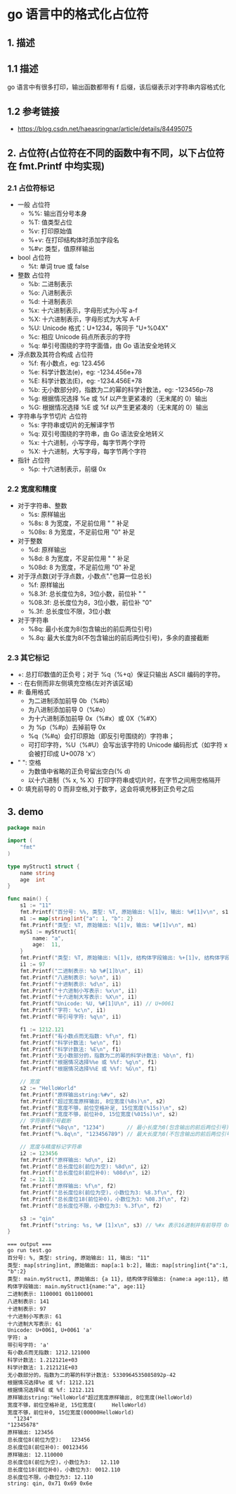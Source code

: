 # go 语言中的格式化占位符

## 1. 描述

## 1.1 描述

go 语言中有很多打印，输出函数都带有 f 后缀，该后缀表示对字符串内容格式化

## 1.2 参考链接

- https://blog.csdn.net/haeasringnar/article/details/84495075

## 2. 占位符(占位符在不同的函数中有不同，以下占位符在 fmt.Printf 中均实现)

### 2.1 占位符标记

- 一般 占位符
    - %%: 输出百分号本身
    - %T: 值类型占位
    - %v: 打印原始值
    - %+v: 在打印结构体时添加字段名
    - %#v: 类型，值原样输出
- bool 占位符
    - %t: 单词 true 或 false
- 整数 占位符
    - %b: 二进制表示
    - %o: 八进制表示
    - %d: 十进制表示
    - %x: 十六进制表示，字母形式为小写 a-f
    - %X: 十六进制表示，字母形式为大写 A-F
    - %U: Unicode 格式：U+1234，等同于 "U+%04X"
    - %c: 相应 Unicode 码点所表示的字符
    - %q: 单引号围绕的字符字面值，由 Go 语法安全地转义
- 浮点数及其符合构成 占位符
    - %f: 有小数点，eg: 123.456
    - %e: 科学计数法(e)，eg: -1234.456e+78
    - %E: 科学计数法(E)，eg: -1234.456E+78
    - %b: 无小数部分的，指数为二的幂的科学计数法，eg: -123456p-78
    - %g: 根据情况选择 %e 或 %f 以产生更紧凑的（无末尾的 0）输出
    - %G: 根据情况选择 %E 或 %f 以产生更紧凑的（无末尾的 0）输出
- 字符串与字节切片 占位符
    - %s: 字符串或切片的无解译字节
    - %q: 双引号围绕的字符串，由 Go 语法安全地转义
    - %x: 十六进制，小写字母，每字节两个字符
    - %X: 十六进制，大写字母，每字节两个字符
- 指针 占位符
    - %p: 十六进制表示，前缀 0x

### 2.2 宽度和精度

- 对于字符串、整数
    - %s: 原样输出
    - %8s: 8 为宽度，不足前位用 " " 补足
    - %08s: 8 为宽度，不足前位用 "0" 补足
- 对于整数
    - %d: 原样输出
    - %8d: 8 为宽度，不足前位用 " " 补足
    - %08d: 8 为宽度，不足前位用 "0" 补足
- 对于浮点数(对于浮点数，小数点"."也算一位总长)
    - %f: 原样输出
    - %8.3f: 总长度位为8，3位小数，前位补 " "
    - %08.3f: 总长度位为8，3位小数，前位补 "0"
    - %.3f: 总长度位不限，3位小数
- 对于字符串
    - %8q: 最小长度为8(包含输出的前后两位引号)
    - %.8q: 最大长度为8(不包含输出的前后两位引号)，多余的直接截断

### 2.3 其它标记

- +: 总打印数值的正负号；对于 %q（%+q）保证只输出 ASCII 编码的字符。
- -: 在右侧而非左侧填充空格(左对齐该区域)
- #: 备用格式
    - 为二进制添加前导 0b（%#b）
    - 为八进制添加前导 0（%#o）
    - 为十六进制添加前导 0x（%#x）或 0X（%#X）
    - 为 %p（%#p）去掉前导 0x
    - %q（%#q）会打印原始（即反引号围绕的）字符串；
    - 可打印字符，%U（%#U）会写出该字符的 Unicode 编码形式（如字符 x 会被打印成 U+0078 'x'）
- " ": 空格
    - 为数值中省略的正负号留出空白(% d)
    - 以十六进制（% x, % X）打印字符串或切片时，在字节之间用空格隔开
- 0: 填充前导的 0 而非空格,对于数字，这会将填充移到正负号之后

## 3. demo

```go
package main

import (
	"fmt"
)

type myStruct1 struct {
	name string
	age  int
}

func main() {
	s1 := "11"
	fmt.Printf("百分号: %%, 类型: %T, 原始输出: %[1]v, 输出: %#[1]v\n", s1)
	m1 := map[string]int{"a": 1, "b": 2}
	fmt.Printf("类型: %T, 原始输出: %[1]v, 输出: %#[1]v\n", m1)
	myS1 := myStruct1{
		name: "a",
		age:  11,
	}
	fmt.Printf("类型: %T, 原始输出: %[1]v, 结构体字段输出: %+[1]v, 结构体字段输出: %#[1]v\n", myS1)
	i1 := 97
	fmt.Printf("二进制表示: %b %#[1]b\n", i1)
	fmt.Printf("八进制表示: %o\n", i1)
	fmt.Printf("十进制表示: %d\n", i1)
	fmt.Printf("十六进制小写表示: %x\n", i1)
	fmt.Printf("十六进制大写表示: %X\n", i1)
	fmt.Printf("Unicode: %U, %#[1]U\n", i1) // U+0061
	fmt.Printf("字符: %c\n", i1)
	fmt.Printf("带引号字符: %q\n", i1)

	f1 := 1212.121
	fmt.Printf("有小数点而无指数: %f\n", f1)
	fmt.Printf("科学计数法: %e\n", f1)
	fmt.Printf("科学计数法: %E\n", f1)
	fmt.Printf("无小数部分的，指数为二的幂的科学计数法: %b\n", f1)
	fmt.Printf("根据情况选择%%e 或 %%f: %g\n", f1)
	fmt.Printf("根据情况选择%%E 或 %%f: %G\n", f1)

	// 宽度
	s2 := "HelloWorld"
	fmt.Printf("原样输出string:%#v", s2)
	fmt.Printf("超过宽度原样输出, 8位宽度(%8s)\n", s2)
	fmt.Printf("宽度不够，前位空格补足, 15位宽度(%15s)\n", s2)
	fmt.Printf("宽度不够，前位补0, 15位宽度(%015s)\n", s2)
	// 字符串带引号截断
	fmt.Printf("%8q\n", "1234")       // 最小长度为8(包含输出的前后两位引号)
	fmt.Printf("%.8q\n", "123456789") // 最大长度为8(不包含输出的前后两位引号)

	// 宽度与精度标记字符串
	i2 := 123456
	fmt.Printf("原样输出: %d\n", i2)
	fmt.Printf("总长度位8(前位为空): %8d\n", i2)
	fmt.Printf("总长度位8(前位补0): %08d\n", i2)
	f2 := 12.11
	fmt.Printf("原样输出: %f\n", f2)
	fmt.Printf("总长度位8(前位为空)，小数位为3: %8.3f\n", f2)
	fmt.Printf("总长度位18(前位补0)，小数位为3: %08.3f\n", f2)
	fmt.Printf("总长度位不限，小数位为3: %.3f\n", f2)

	s3 := "qin"
	fmt.Printf("string: %s, %# [1]x\n", s3) // %#x 表示16进制并有前导符 0x， 中间空格分开，
}

```

```
=== output === 
go run test.go
百分号: %, 类型: string, 原始输出: 11, 输出: "11"
类型: map[string]int, 原始输出: map[a:1 b:2], 输出: map[string]int{"a":1, "b":2}
类型: main.myStruct1, 原始输出: {a 11}, 结构体字段输出: {name:a age:11}, 结构体字段输出: main.myStruct1{name:"a", age:11}
二进制表示: 1100001 0b1100001
八进制表示: 141
十进制表示: 97
十六进制小写表示: 61
十六进制大写表示: 61
Unicode: U+0061, U+0061 'a'
字符: a
带引号字符: 'a'
有小数点而无指数: 1212.121000
科学计数法: 1.212121e+03
科学计数法: 1.212121E+03
无小数部分的，指数为二的幂的科学计数法: 5330964535085892p-42
根据情况选择%e 或 %f: 1212.121
根据情况选择%E 或 %f: 1212.121
原样输出string:"HelloWorld"超过宽度原样输出, 8位宽度(HelloWorld)
宽度不够，前位空格补足, 15位宽度(     HelloWorld)
宽度不够，前位补0, 15位宽度(00000HelloWorld)
  "1234"
"12345678"
原样输出: 123456
总长度位8(前位为空):   123456
总长度位8(前位补0): 00123456
原样输出: 12.110000
总长度位8(前位为空)，小数位为3:   12.110
总长度位18(前位补0)，小数位为3: 0012.110
总长度位不限，小数位为3: 12.110
string: qin, 0x71 0x69 0x6e
```